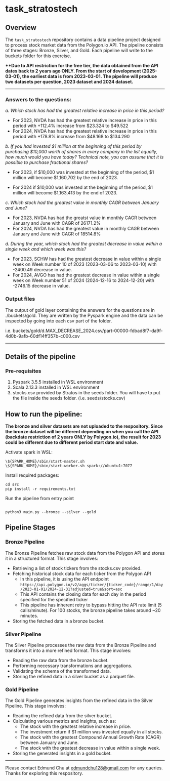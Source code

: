 # task_stratostech

## Overview

The `task_stratostech` repository contains a data pipeline project designed to process stock market data from the Polygon.io API. The pipeline consists of three stages: Bronze, Silver, and Gold. Each pipeline will write to the buckets folder for this exercise.

**\*\*Due to API restriction for the free tier, the data obtained from the API dates back to 2 years ago ONLY. From the start of development (2025-03-01), the earliest data is from 2023-03-01. The pipeline will produce two datasets per question, 2023 dataset and 2024 dataset.**

---
### Answers to the questions:
*a. Which stock has had the greatest relative increase in price in this period?*
- For 2023, NVDA has had the greatest relative increase in price in this period with +112.4% increase from \$23.324 to \$49.522
- For 2024, NVDA has had the greatest relative increase in price in this period with +178.8% increase from \$48.168 to \$134.290

*b. If you had invested \$1 million at the beginning of this period by purchasing \$10,000 worth of shares in every company in the list equally, how much would you have today? Technical note, you can assume that it is possible to purchase fractional shares?*
- For 2023, if \$10,000 was invested at the beginning of the period, \$1 million will become \$1,160,702 by the end of 2023.

- For 2024 if \$10,000 was invested at the beginning of the period, \$1 million will become \$1,163,413 by the end of 2023.

*c. Which stock had the greatest value in monthly CAGR between January and June?*
- For 2023, NVDA has had the greatst value in monthly CAGR between January and June with CAGR of 26171.2%
- For 2024, NVDA has had the greatest value in monthly CAGR between January and June with CAGR of 18514.8%

*d. During the year, which stock had the greatest decrease in value within a single week and which week was this?*
- For 2023, SCHW has had the greatest decrease in value within a single week on Week number 10 of 2023 (2023-03-06 to 2023-03-10) with -2400.49 decrease in value.
- For 2024, AVGO has had the greatest decrease in value within a single week on Week number 51 of 2024 (2024-12-16 to 2024-12-20) with -2746.15 decrease in value.

### Output files
The output of gold layer containing the answers for the questions are in ./buckets/gold. They are written by the Pyspark engine and the data can be inspected by going into each csv part of the folder.

i.e. buckets/gold/d.MAX_DECREASE_2024.csv/part-00000-fdbad8f7-da9f-4d0b-9afb-60df14ff357b-c000.csv

----
## Details of the pipeline
### Pre-requisites
1. Pyspark 3.5.5 installed in WSL environment
2. Scala 2.13.3 installed in WSL environment
3. stocks.csv provided by Stratos in the seeds folder. You will have to put the file inside the seeds folder. (i.e. seeds/stocks.csv)

## How to run the pipeline:

**The bronze and silver datasets are not uploaded to the respository. Since the bronze dataset will be different depending on when you call the API (backdate restriction of 2 years ONLY by Polygon.io), the result for 2023 could be different due to different period start date and value.**

Activate spark in WSL:
```
\${SPARK_HOME}/sbin/start-master.sh
\${SPARK_HOME}/sbin/start-worker.sh spark://ubuntu1:7077
```
Install required packages:
```
cd src
pip install -r requirements.txt
```

Run the pipeline from entry point
```

python3 main.py --bronze --silver --gold
```


## Pipeline Stages

### Bronze Pipeline

The Bronze Pipeline fetches raw stock data from the Polygon API and stores it in a structured format. This stage involves:
- Retrieving a list of stock tickers from the stocks.csv provided.
- Fetching historical stock data for each ticker from the Polygon API
    - In this pipeline, it is using the API endpoint `https://api.polygon.io/v2/aggs/ticker/{ticker_code}/range/1/day/2023-01-01/2024-12-31?adjusted=true&sort=asc` 
    - This API contains the closing data for each day in the period specified for the specified ticker
    - This pipeline has inherent retry to bypass hitting the API rate limit (5 calls/minute). For 100 stocks, the bronze pipeline takes around ~20 minutes.
- Storing the fetched data in a bronze bucket.

### Silver Pipeline

The Silver Pipeline processes the raw data from the Bronze Pipeline and transforms it into a more refined format. This stage involves:
- Reading the raw data from the bronze bucket.
- Performing necessary transformations and aggregations.
- Validating the schema of the transformed data.
- Storing the refined data in a silver bucket as a parquet file.

### Gold Pipeline

The Gold Pipeline generates insights from the refined data in the Silver Pipeline. This stage involves:
- Reading the refined data from the silver bucket.
- Calculating various metrics and insights, such as:
  - The stock with the greatest relative increase in price.
  - The investment return if \$1 million was invested equally in all stocks.
  - The stock with the greatest Compound Annual Growth Rate (CAGR) between January and June.
  - The stock with the greatest decrease in value within a single week.
- Storing the generated insights in a gold bucket.


----
Please contact Edmund Chu at edmundchu128@gmail.com for any queries.
Thanks for exploring this respository.